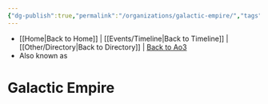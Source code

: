 ```yaml
---
{"dg-publish":true,"permalink":"/organizations/galactic-empire/","tags":["unfinished","faction"],"noteIcon":"saber1"}
---
```


- [[Home\|Back to Home]] | [[Events/Timeline\|Back to Timeline]] | [[Other/Directory\|Back to Directory]] | [Back to Ao3](https://archiveofourown.org/works/19334440/chapters/45992584)
- Also known as

# Galactic Empire


